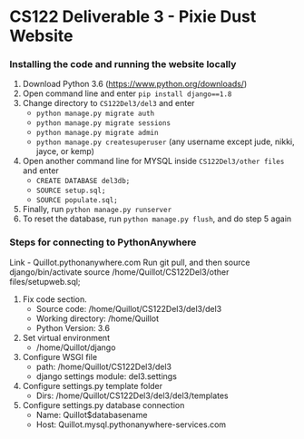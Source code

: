 # CS122 Deliverable 3 - Pixie Dust Website
### Installing the code and running the website locally
1. Download Python 3.6 (https://www.python.org/downloads/)
2. Open command line and enter `pip install django==1.8`
4. Change directory to `CS122Del3/del3` and enter
     * `python manage.py migrate auth`
     * `python manage.py migrate sessions`
     * `python manage.py migrate admin`
     * `python manage.py createsuperuser` (any username except jude, nikki, jayce, or kemp)
5. Open another command line for MYSQL inside `CS122Del3/other files` and enter
     * `CREATE DATABASE del3db;`
     * `SOURCE setup.sql;`
     * `SOURCE populate.sql;`
6. Finally, run `python manage.py runserver`
7. To reset the database, run `python manage.py flush`, and do step 5 again
### Steps for connecting to PythonAnywhere
Link - Quillot.pythonanywhere.com
Run git pull, and then source django/bin/activate
source /home/Quillot/CS122Del3/other files/setupweb.sql;
1. Fix code section.
    * Source code: /home/Quillot/CS122Del3/del3/del3
    * Working directory: /home/Quillot
    * Python Version: 3.6
2. Set virtual environment
    * /home/Quillot/django
3. Configure WSGI file
    * path: /home/Quillot/CS122Del3/del3
    * django settings module: del3.settings
4. Configure settings.py template folder
    * Dirs: /home/Quillot/CS122Del3/del3/del3/templates
5. Configure settings.py database connection
    * Name: Quillot$databasename
    * Host: Quillot.mysql.pythonanywhere-services.com
